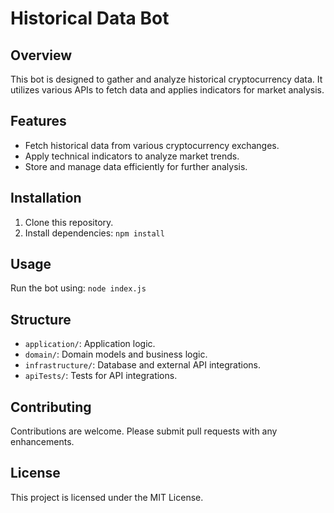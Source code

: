 
# Historical Data Bot

## Overview
This bot is designed to gather and analyze historical cryptocurrency data. It utilizes various APIs to fetch data and applies indicators for market analysis.

## Features
- Fetch historical data from various cryptocurrency exchanges.
- Apply technical indicators to analyze market trends.
- Store and manage data efficiently for further analysis.

## Installation
1. Clone this repository.
2. Install dependencies: `npm install`

## Usage
Run the bot using: `node index.js`

## Structure
- `application/`: Application logic.
- `domain/`: Domain models and business logic.
- `infrastructure/`: Database and external API integrations.
- `apiTests/`: Tests for API integrations.

## Contributing
Contributions are welcome. Please submit pull requests with any enhancements.

## License
This project is licensed under the MIT License.
